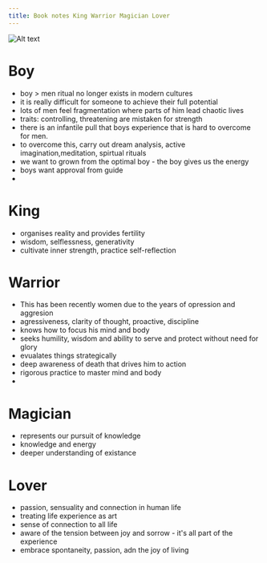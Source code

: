 ```yaml
---
title: Book notes King Warrior Magician Lover
---
```

<img src="/assets/kwml.png" alt="Alt text" style="max-width: 100%; height: auto;" />

# Boy
- boy > men ritual no longer exists in modern cultures
- it is really difficult for someone to achieve their full potential
- lots of men feel fragmentation where parts of him lead chaotic lives
- traits: controlling, threatening are mistaken for strength 
- there is an infantile pull that boys experience that is hard to overcome for men.
- to overcome this, carry out dream analysis, active imagination,meditation, spirtual rituals
- we want to grown from the optimal boy - the boy gives us the energy
- boys want approval from guide
- 

# King
- organises reality and provides fertility
- wisdom, selflessness, generativity
- cultivate inner strength, practice self-reflection            

# Warrior 
- This has been recently  women due to the years of opression and aggresion 
- agressiveness, clarity of thought, proactive, discipline
- knows how to focus his mind and body
- seeks humility, wisdom and ability to serve and protect without need for glory 
- evualates things strategically
- deep awareness of death that drives him to action
- rigorous practice to master mind and body
- 

# Magician 
- represents our pursuit of knowledge
- knowledge and energy
- deeper understanding of existance

# Lover
- passion, sensuality and connection in human life
- treating life experience as art
- sense of connection to all life
- aware of the tension between joy and sorrow - it's all part of the experience
- embrace spontaneity, passion, adn the joy of living 



